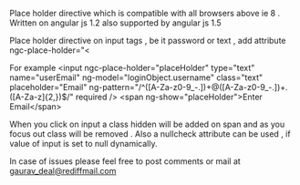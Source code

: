 Place holder directive which is compatible with all browsers above ie 8 .
Written on angular js 1.2 also supported by angular js 1.5


Place holder directive on input tags , be it password or text , add attribute ngc-place-holder="<<flag to be used for the span which should be hidden this is the id of the span>>"

For example 
&lt;input ngc-place-holder=&quot;placeHolder&quot; type=&quot;text&quot; name=&quot;userEmail&quot; ng-model=&quot;loginObject.username&quot; class=&quot;text&quot; placeholder=&quot;Email&quot; ng-pattern=&quot;/^([A-Za-z0-9_\-\.])+\@([A-Za-z0-9_\-\.])+\.([A-Za-z]{2,})$/&quot; required /&gt;
          &lt;span ng-show=&quot;placeHolder&quot;&gt;Enter Email&lt;/span&gt;
          
When you click on input a class hidden will be added on span and as you focus out class will be removed . 
Also a nullcheck attribute can be used , if value of input is set to null dynamically.

In case of issues please feel free to post comments or mail at gaurav_deal@rediffmail.com


